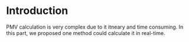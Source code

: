 # Introduction
PMV calculation is very complex due to it itneary and time consuming. In this part, we proposed one method could calculate it in real-time.
